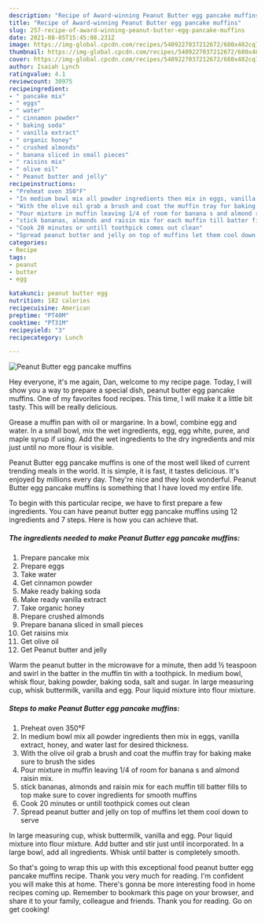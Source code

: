 ```yaml
---
description: "Recipe of Award-winning Peanut Butter egg pancake muffins"
title: "Recipe of Award-winning Peanut Butter egg pancake muffins"
slug: 257-recipe-of-award-winning-peanut-butter-egg-pancake-muffins
date: 2021-08-05T15:45:08.231Z
image: https://img-global.cpcdn.com/recipes/5409227037212672/680x482cq70/peanut-butter-egg-pancake-muffins-recipe-main-photo.jpg
thumbnail: https://img-global.cpcdn.com/recipes/5409227037212672/680x482cq70/peanut-butter-egg-pancake-muffins-recipe-main-photo.jpg
cover: https://img-global.cpcdn.com/recipes/5409227037212672/680x482cq70/peanut-butter-egg-pancake-muffins-recipe-main-photo.jpg
author: Isaiah Lynch
ratingvalue: 4.1
reviewcount: 30975
recipeingredient:
- " pancake mix"
- " eggs"
- " water"
- " cinnamon powder"
- " baking soda"
- " vanilla extract"
- " organic honey"
- " crushed almonds"
- " banana sliced in small pieces"
- " raisins mix"
- " olive oil"
- " Peanut butter and jelly"
recipeinstructions:
- "Preheat oven 350°F"
- "In medium bowl mix all powder ingredients then mix in eggs, vanilla extract, honey, and water last for desired thickness."
- "With the olive oil grab a brush and coat the muffin tray for baking make sure to brush the sides"
- "Pour mixture in muffin leaving 1/4 of room for banana s and almond raisin mix."
- "stick bananas, almonds and raisin mix for each muffin till batter fills to top make sure to cover ingredients for smooth muffins"
- "Cook 20 minutes or untill toothpick comes out clean"
- "Spread peanut butter and jelly on top of muffins let them cool down to serve"
categories:
- Recipe
tags:
- peanut
- butter
- egg

katakunci: peanut butter egg 
nutrition: 182 calories
recipecuisine: American
preptime: "PT40M"
cooktime: "PT31M"
recipeyield: "3"
recipecategory: Lunch

---
```



![Peanut Butter egg pancake muffins](https://img-global.cpcdn.com/recipes/5409227037212672/680x482cq70/peanut-butter-egg-pancake-muffins-recipe-main-photo.jpg)

Hey everyone, it's me again, Dan, welcome to my recipe page. Today, I will show you a way to prepare a special dish, peanut butter egg pancake muffins. One of my favorites food recipes. This time, I will make it a little bit tasty. This will be really delicious.

Grease a muffin pan with oil or margarine. In a bowl, combine egg and water. In a small bowl, mix the wet ingredients, egg, egg white, puree, and maple syrup if using. Add the wet ingredients to the dry ingredients and mix just until no more flour is visible.

Peanut Butter egg pancake muffins is one of the most well liked of current trending meals in the world. It is simple, it is fast, it tastes delicious. It's enjoyed by millions every day. They're nice and they look wonderful. Peanut Butter egg pancake muffins is something that I have loved my entire life.


To begin with this particular recipe, we have to first prepare a few ingredients. You can have peanut butter egg pancake muffins using 12 ingredients and 7 steps. Here is how you can achieve that.

<!--inarticleads1-->

##### The ingredients needed to make Peanut Butter egg pancake muffins:

1. Prepare  pancake mix
1. Prepare  eggs
1. Take  water
1. Get  cinnamon powder
1. Make ready  baking soda
1. Make ready  vanilla extract
1. Take  organic honey
1. Prepare  crushed almonds
1. Prepare  banana sliced in small pieces
1. Get  raisins mix
1. Get  olive oil
1. Get  Peanut butter and jelly


Warm the peanut butter in the microwave for a minute, then add ½ teaspoon and swirl in the batter in the muffin tin with a toothpick. In medium bowl, whisk flour, baking powder, baking soda, salt and sugar. In large measuring cup, whisk buttermilk, vanilla and egg. Pour liquid mixture into flour mixture. 

<!--inarticleads2-->

##### Steps to make Peanut Butter egg pancake muffins:

1. Preheat oven 350°F
1. In medium bowl mix all powder ingredients then mix in eggs, vanilla extract, honey, and water last for desired thickness.
1. With the olive oil grab a brush and coat the muffin tray for baking make sure to brush the sides
1. Pour mixture in muffin leaving 1/4 of room for banana s and almond raisin mix.
1. stick bananas, almonds and raisin mix for each muffin till batter fills to top make sure to cover ingredients for smooth muffins
1. Cook 20 minutes or untill toothpick comes out clean
1. Spread peanut butter and jelly on top of muffins let them cool down to serve


In large measuring cup, whisk buttermilk, vanilla and egg. Pour liquid mixture into flour mixture. Add butter and stir just until incorporated. In a large bowl, add all ingredients. Whisk until batter is completely smooth. 

So that's going to wrap this up with this exceptional food peanut butter egg pancake muffins recipe. Thank you very much for reading. I'm confident you will make this at home. There's gonna be more interesting food in home recipes coming up. Remember to bookmark this page on your browser, and share it to your family, colleague and friends. Thank you for reading. Go on get cooking!
